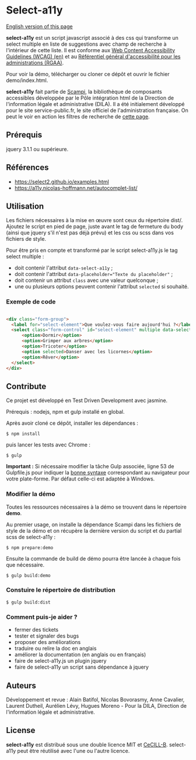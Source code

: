 # Select-a11y

[English version of this page](readme-en.md)

**select-a11y** est un script javascript associé à des css qui transforme un select multiple en liste de suggestions avec champ de recherche à l'intérieur de cette liste. Il est conforme aux [Web Content Accessibility Guidelines (WCAG) (en)](https://www.w3.org/WAI/intro/wcag) et au [Référentiel général d'accessibilité pour les administrations (RGAA)](https://references.modernisation.gouv.fr/rgaa-accessibilite/).

Pour voir la démo, télécharger ou cloner ce dépôt et ouvrir le fichier demo/index.html.

**select-a11y** fait partie de [Scampi](https://gitlab.com/pidila/scampi), la bibliothèque de composants accessibles développée par le Pôle intégration html de la Direction de l'information légale et administrative (DILA). Il a été initialement développé pour le site service-public.fr, le site officiel de l'administration française. On peut le voir en action les filtres de recherche de [cette page](https://www.service-public.fr/demarches-silence-vaut-accord/recherche).

## Prérequis

jquery 3.1.1 ou supérieure.

## Références

- https://select2.github.io/examples.html
- https://a11y.nicolas-hoffmann.net/autocomplet-list/

## Utilisation 

Les fichiers nécessaires à la mise en œuvre sont ceux du répertoire dist/. Ajoutez le script en pied de page, juste avant le tag de fermeture du body (ainsi que jquery s'il n'est pas déjà prévu) et les css ou scss dans vos fichiers de style.

Pour être pris en compte et transformé par le script select-a11y.js le tag select multiple :

- doit contenir l'attribut ```data-select-a11y``` ;
- doit contenir l'attribut ```data-placeholder="Texte du placeholder"``` ;
- doit contenir un attribut ```class``` avec une valeur quelconque ;
- une ou plusieurs options peuvent contenir l'attribut ```selected``` si souhaité.

### Exemple de code

```html 

<div class="form-group">
  <label for="select-element">Que voulez-vous faire aujourd'hui ?</label>
  <select class="form-control" id="select-element" multiple data-select-a11y data-placeholder="Chercher dans la liste">
      <option>Dormir</option>
      <option>Grimper aux arbres</option>
      <option>Tricoter</option>
      <option selected>Danser avec les licornes</option>
      <option>Rêver</option>
  </select>
</div>

```

## Contribute

Ce projet est développé en Test Driven Development avec jasmine.

Prérequis : nodejs, npm et gulp installé en global.

Après avoir cloné ce dépôt, installer les dépendances :

```
$ npm install
```

puis lancer les tests avec Chrome :

```
$ gulp
```

**Important :** Si nécessaire modifier la tâche Gulp associée, ligne 53 de Gulpfile.js pour indiquer la [bonne syntaxe](https://www.npmjs.com/package/opn#user-content-app) correspondant au navigateur pour votre plate-forme. Par défaut celle-ci est adaptée à Windows. 

### Modifier la démo

Toutes les ressources nécessaires à la démo se trouvent dans le répertoire **demo**.

Au premier usage, on installe la dépendance Scampi dans les fichiers de style de la démo et on récupère la dernière version du script et du partial scss de select-a11y :

```
$ npm prepare:demo
```

Ensuite la commande de build de démo pourra être lancée à chaque fois que nécessaire.

```
$ gulp build:demo
```

### Constuire le répertoire de distribution

```
$ gulp build:dist
```

### Comment puis-je aider ?

- fermer des tickets
- tester et signaler des bugs
- proposer des améliorations
- traduire ou relire la doc en anglais
- améliorer la documentation (en anglais ou en français)
- faire de select-a11y.js un plugin jquery 
- faire de select-a11y un script sans dépendance à jquery

## Auteurs

Développement et revue : Alain Batifol, Nicolas Bovorasmy, Anne Cavalier, Laurent Dutheil, Aurélien Lévy, Hugues Moreno - Pour la DILA, Direction de l'information légale et administrative.

## License

**select-a11y** est distribué sous une double licence MIT et [CeCILL-B](http://www.cecill.info/licences/Licence_CeCILL-B_V1-fr.html). select-a11y peut être réutilisé avec l'une ou l'autre licence.


